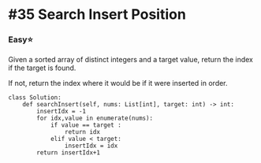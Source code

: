 # \#35 Search Insert Position

### Easy:star:

Given a sorted array of distinct integers and a target value, return the index if the target is found. 

If not, return the index where it would be if it were inserted in order.

```text
class Solution:
    def searchInsert(self, nums: List[int], target: int) -> int:
        insertIdx = -1
        for idx,value in enumerate(nums):
            if value == target :
                return idx
            elif value < target:
                insertIdx = idx
        return insertIdx+1
```



